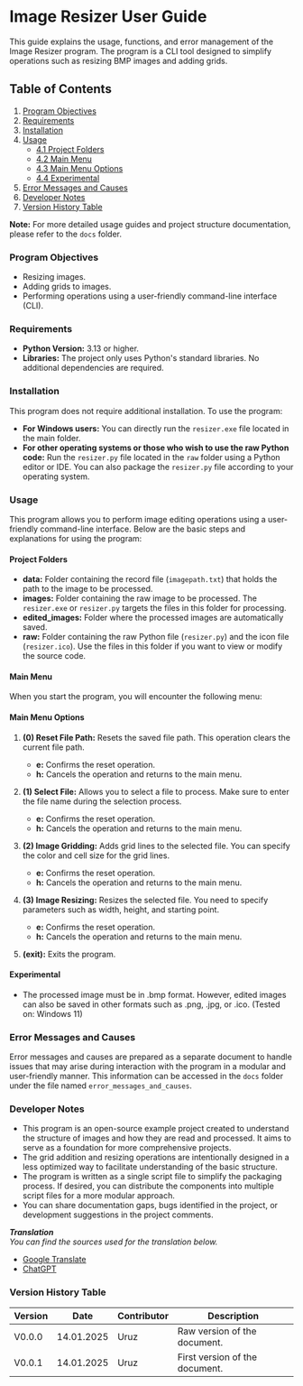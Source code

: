 # Image Resizer User Guide

This guide explains the usage, functions, and error management of the Image Resizer program. The program is a CLI tool designed to simplify operations such as resizing BMP images and adding grids.

## Table of Contents
1. [Program Objectives](#program-objectives)
2. [Requirements](#requirements)
3. [Installation](#installation)
4. [Usage](#usage)
   - [4.1 Project Folders](#project-folders)
   - [4.2 Main Menu](#main-menu)
   - [4.3 Main Menu Options](#main-menu-options)
   - [4.4 Experimental](#experimental)
5. [Error Messages and Causes](#error-messages-and-causes)
6. [Developer Notes](#developer-notes)
7. [Version History Table](#version-history-table)

**Note:** For more detailed usage guides and project structure documentation, please refer to the `docs` folder.

### Program Objectives
- Resizing images.
- Adding grids to images.
- Performing operations using a user-friendly command-line interface (CLI).

### Requirements
- **Python Version:** 3.13 or higher.
- **Libraries:** The project only uses Python's standard libraries. No additional dependencies are required.

### Installation
This program does not require additional installation. To use the program:
- **For Windows users:** You can directly run the `resizer.exe` file located in the main folder.
- **For other operating systems or those who wish to use the raw Python code:** Run the `resizer.py` file located in the `raw` folder using a Python editor or IDE. You can also package the `resizer.py` file according to your operating system.

### Usage
This program allows you to perform image editing operations using a user-friendly command-line interface. Below are the basic steps and explanations for using the program:

#### Project Folders
- **data:** Folder containing the record file (`imagepath.txt`) that holds the path to the image to be processed.
- **images:** Folder containing the raw image to be processed. The `resizer.exe` or `resizer.py` targets the files in this folder for processing.
- **edited_images:** Folder where the processed images are automatically saved.
- **raw:** Folder containing the raw Python file (`resizer.py`) and the icon file (`resizer.ico`). Use the files in this folder if you want to view or modify the source code.

#### Main Menu
When you start the program, you will encounter the following menu:

#### Main Menu Options
1. **(0) Reset File Path:**
   Resets the saved file path. This operation clears the current file path.
   - **e:** Confirms the reset operation.
   - **h:** Cancels the operation and returns to the main menu.

2. **(1) Select File:**
   Allows you to select a file to process. Make sure to enter the file name during the selection process.
   - **e:** Confirms the reset operation.
   - **h:** Cancels the operation and returns to the main menu.

3. **(2) Image Gridding:**
   Adds grid lines to the selected file. You can specify the color and cell size for the grid lines.
   - **e:** Confirms the reset operation.
   - **h:** Cancels the operation and returns to the main menu.

4. **(3) Image Resizing:**
   Resizes the selected file. You need to specify parameters such as width, height, and starting point.
   - **e:** Confirms the reset operation.
   - **h:** Cancels the operation and returns to the main menu.

5. **(exit):**
   Exits the program.

#### Experimental
- The processed image must be in .bmp format. However, edited images can also be saved in other formats such as .png, .jpg, or .ico. (Tested on: Windows 11)

### Error Messages and Causes
Error messages and causes are prepared as a separate document to handle issues that may arise during interaction with the program in a modular and user-friendly manner. This information can be accessed in the `docs` folder under the file named `error_messages_and_causes`.

### Developer Notes
- This program is an open-source example project created to understand the structure of images and how they are read and processed. It aims to serve as a foundation for more comprehensive projects.
- The grid addition and resizing operations are intentionally designed in a less optimized way to facilitate understanding of the basic structure.
- The program is written as a single script file to simplify the packaging process. If desired, you can distribute the components into multiple script files for a more modular approach.
- You can share documentation gaps, bugs identified in the project, or development suggestions in the project comments.

***Translation***
\
*You can find the sources used for the translation below.*
* [Google Translate](https://translate.google.com/?hl=tr&sl=tr&tl=la&op=translate)
* [ChatGPT](https://chatgpt.com/)

### Version History Table
| Version   | Date          | Contributor   | Description       |
|-----------|---------------|---------------|-------------------|
| V0.0.0    | 14.01.2025    | Uruz          | Raw version of the document. |
| V0.0.1    | 14.01.2025    | Uruz          | First version of the document. |
